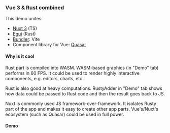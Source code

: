 ### Vue 3 & Rust combined

This demo unites:
- [Nuxt 3](https://nuxt.com/) (TS)
- [Egui](https://github.com/emilk/egui) (Rust)
- [Bundler](https://vitejs.dev/): Vite
- Component library for Vue: [Quasar](https://quasar.dev/)

#### Why is it cool

Rust part is compiled into WASM. WASM-based graphics (in "Demo" tab) performs in 60 FPS. It could be used to render
highly interactive components, e.g. editors, charts, etc.

Rust is also good at heavy computations. RustyAdder in "Demo" tab shows how data could be passed to Rust code and then the result goes back to JS.

Nuxt is commonly used JS framework-over-framework. It isolates Rusty part of the app and makes it easy to create other app parts.
Vue's/Nuxt's ecosystem (such as Quasar) could be used in full power.

#### Demo
